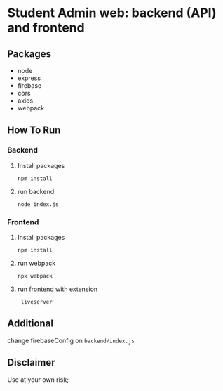 # Student Admin web: backend (API) and frontend

## Packages

- node
- express
- firebase
- cors
- axios
- webpack

## How To Run

### Backend

1. Install packages
   ```
   npm install
   ```
2. run backend
   ```
   node index.js
   ```

### Frontend

1. Install packages

   ```
   npm install
   ```

<!--2. Install axios

   ```
   npm install axios
   ```

3. Webpack and solve errors

   ```
   npm install webpack webpack-cli --save-dev
   ```

4. change main in package.json with
   ```
   "private": true,
   ``` -->

2. run webpack
   ```
   npx webpack
   ```
3. run frontend with extension
   ```
    liveserver
   ```

## Additional

change firebaseConfig on `backend/index.js`

## Disclaimer

Use at your own risk;
